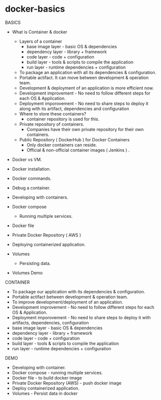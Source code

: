 # docker-basics

BASICS
- What is Container & docker
  - Layers of a container
      - base image layer - basic OS & dependencies
      - dependency layer - library + framework
      - code layer - code + configuration
      - build layer - tools & scripts to compile the application
      - run layer - runtime dependencies + configuration
  - To package an application with all its dependencies & configuration.
  - Portable actifact. It can move between development & operation team.
  - Development & deployment of an application is more efficient now.
  - Development improvement - No need to follow different steps for each OS & Application.
  - Deployment imporovement - No need to share steps to deploy it along with its artifact, dependencies and configuration
  - Where to store these containers? 
      - container repository is used for this.
  - Private repository of containers. 
      - Companies have their own private repository for their own containers.
  - Public Repository ( DockerHub ) for Docker Containers 
      - Only docker containers can reside.
      - Official & non-official container images ( Jenkins ) .

- Docker vs VM.
- Docker installation.
- Docker commands.
- Debug a container.
- Developing with containers.
- Docker compose
  - Running multiple services.
- Docker file
- Private Docker Repository ( AWS )
- Deploying containerized application.
- Volumes
  - Persisting data.
- Volumes Demo


CONTAINER

- To package our application with its dependencies & configuration.
- Portable actifact between development & operation team.
- To improve development/deployment of an application.
- Development improvement - No need to follow different steps for each OS & Application.
- Deployment imporovement - No need to share steps to deploy it with artifacts, dependencies, configuration
- base image layer - basic OS & dependencies
- dependency layer - library + framework
- code layer - code + configuration
- build layer - tools & scripts to compile the application
- run layer - runtime dependencies + configuration


DEMO
 - Developing with container.
 - Docker compose - running multiple services.
 - Docker file - to build docker image
 - Private Docker Repository (AWS)  - push docker image
 - Deploy containerized application.
 - Volumes - Persist data in docker
